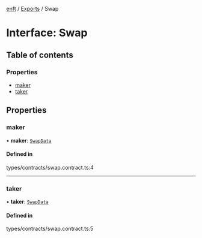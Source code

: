 [enft](../README.md) / [Exports](../modules.md) / Swap

# Interface: Swap

## Table of contents

### Properties

- [maker](Swap.md#maker)
- [taker](Swap.md#taker)

## Properties

### maker

• **maker**: [`SwapData`](SwapData.md)

#### Defined in

types/contracts/swap.contract.ts:4

___

### taker

• **taker**: [`SwapData`](SwapData.md)

#### Defined in

types/contracts/swap.contract.ts:5
